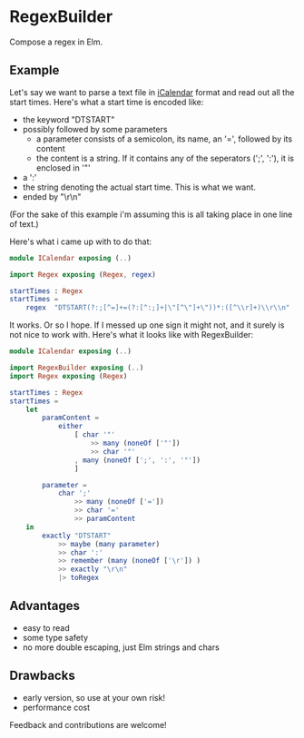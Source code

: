 # RegexBuilder

Compose a regex in Elm.

## Example

Let's say we want to parse a text file in [iCalendar](https://en.wikipedia.org/wiki/ICalendar)
format and read out all the start times.
Here's what a start time is encoded like:

- the keyword "DTSTART"
- possibly followed by some parameters
  - a parameter consists of a semicolon, its name, an '=', followed by its content
  - the content is a string. If it contains any of the seperators (';', ':'), it is enclosed in '"'
- a ':'
- the string denoting the actual start time. This is what we want.
- ended by "\r\n"

(For the sake of this example i'm assuming this is all taking place in one line of text.)

Here's what i came up with to do that:

```Elm
module ICalendar exposing (..)

import Regex exposing (Regex, regex)

startTimes : Regex
startTimes =
    regex  "DTSTART(?:;[^=]+=(?:[^:;]+|\"[^\"]+\"))*:([^\\r]+)\\r\\n"
```

It works. Or so I hope. If I messed up one sign it might not, and it surely is not nice to work with.
Here's what it looks like with RegexBuilder:

```Elm
module ICalendar exposing (..)

import RegexBuilder exposing (..)
import Regex exposing (Regex)

startTimes : Regex
startTimes =
    let
        paramContent =
            either
                [ char '"'
                    >> many (noneOf ['"'])
                    >> char '"'
                , many (noneOf [';', ':', '"'])
                ]

        parameter =
            char ';'
                >> many (noneOf ['='])
                >> char '='
                >> paramContent
    in
        exactly "DTSTART"
            >> maybe (many parameter)
            >> char ':'
            >> remember (many (noneOf ['\r']) )
            >> exactly "\r\n"
            |> toRegex
```

## Advantages

- easy to read
- some type safety
- no more double escaping, just Elm strings and chars

## Drawbacks

- early version, so use at your own risk!
- performance cost

Feedback and contributions are welcome!